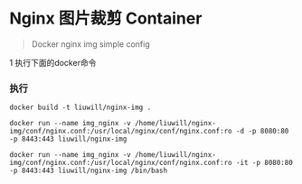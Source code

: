 # Nginx 图片裁剪 Container

> Docker nginx img simple config

1 执行下面的docker命令

### 执行

```
docker build -t liuwill/nginx-img .

docker run --name img_nginx -v /home/liuwill/nginx-img/conf/nginx.conf:/usr/local/nginx/conf/nginx.conf:ro -d -p 8080:80 -p 8443:443 liuwill/nginx-img

docker run --name img_nginx -v /home/liuwill/nginx-img/conf/nginx.conf:/usr/local/nginx/conf/nginx.conf:ro -it -p 8080:80 -p 8443:443 liuwill/nginx-img /bin/bash
```